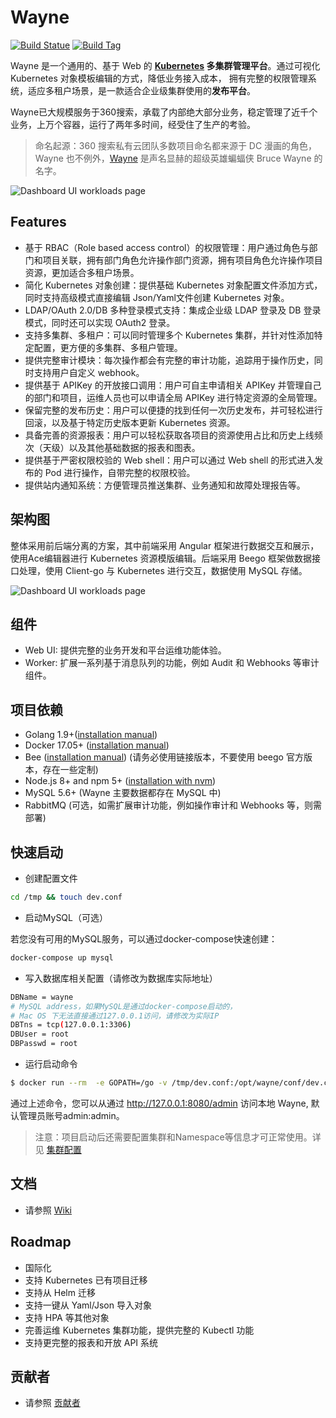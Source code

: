 # Wayne

[![Build Statue](https://travis-ci.org/Qihoo360/wayne.svg?branch=master)](https://travis-ci.org/Qihoo360/wayne)
[![Build Tag](https://img.shields.io/github/tag/Qihoo360/wayne.svg)](https://github.com/Qihoo360/wayne/releases)

Wayne 是一个通用的、基于 Web 的 **[Kubernetes](https://kubernetes.io)  多集群管理平台**。通过可视化 Kubernetes 对象模板编辑的方式，降低业务接入成本，
拥有完整的权限管理系统，适应多租户场景，是一款适合企业级集群使用的**发布平台**。

Wayne已大规模服务于360搜索，承载了内部绝大部分业务，稳定管理了近千个业务，上万个容器，运行了两年多时间，经受住了生产的考验。

> 命名起源：360 搜索私有云团队多数项目命名都来源于 DC 漫画的角色，Wayne 也不例外，[Wayne](https://en.wikipedia.org/wiki/Batman#Bruce_Wayne) 是声名显赫的超级英雄蝙蝠侠 Bruce Wayne 的名字。

![Dashboard UI workloads page](https://raw.githubusercontent.com/wiki/Qihoo360/wayne/image/dashboard-ui.png)

## Features

- 基于 RBAC（Role based access control）的权限管理：用户通过角色与部门和项目关联，拥有部门角色允许操作部门资源，拥有项目角色允许操作项目资源，更加适合多租户场景。
- 简化 Kubernetes 对象创建：提供基础 Kubernetes 对象配置文件添加方式，同时支持高级模式直接编辑 Json/Yaml文件创建 Kubernetes 对象。
- LDAP/OAuth 2.0/DB 多种登录模式支持：集成企业级 LDAP 登录及 DB 登录模式，同时还可以实现 OAuth2 登录。
- 支持多集群、多租户：可以同时管理多个 Kubernetes 集群，并针对性添加特定配置，更方便的多集群、多租户管理。
- 提供完整审计模块：每次操作都会有完整的审计功能，追踪用于操作历史，同时支持用户自定义 webhook。
- 提供基于 APIKey 的开放接口调用：用户可自主申请相关 APIKey 并管理自己的部门和项目，运维人员也可以申请全局 APIKey 进行特定资源的全局管理。
- 保留完整的发布历史：用户可以便捷的找到任何一次历史发布，并可轻松进行回滚，以及基于特定历史版本更新 Kubernetes 资源。
- 具备完善的资源报表：用户可以轻松获取各项目的资源使用占比和历史上线频次（天级）以及其他基础数据的报表和图表。
- 提供基于严密权限校验的 Web shell：用户可以通过 Web shell 的形式进入发布的 Pod 进行操作，自带完整的权限校验。 
- 提供站内通知系统：方便管理员推送集群、业务通知和故障处理报告等。

## 架构图

整体采用前后端分离的方案，其中前端采用 Angular 框架进行数据交互和展示，使用Ace编辑器进行 Kubernetes 资源模版编辑。后端采用 Beego 框架做数据接口处理，使用 Client-go 与 Kubernetes 进行交互，数据使用 MySQL 存储。

![Dashboard UI workloads page](https://raw.githubusercontent.com/wiki/Qihoo360/wayne/image/architecture.png)

## 组件

- Web UI: 提供完整的业务开发和平台运维功能体验。
- Worker: 扩展一系列基于消息队列的功能，例如 Audit 和 Webhooks 等审计组件。

## 项目依赖

- Golang 1.9+([installation manual](https://golang.org/dl/))
- Docker 17.05+ ([installation manual](https://docs.docker.com/install))
- Bee  ([installation manual](https://github.com/wilhelmguo/bee)) (请务必使用链接版本，不要使用 beego 官方版本，存在一些定制)
- Node.js 8+ and npm 5+ ([installation with nvm](https://github.com/creationix/nvm#usage))
- MySQL 5.6+  (Wayne 主要数据都存在 MySQL 中)
- RabbitMQ (可选，如需扩展审计功能，例如操作审计和 Webhooks 等，则需部署)

## 快速启动

- 创建配置文件

```bash
cd /tmp && touch dev.conf
```

- 启动MySQL（可选）

若您没有可用的MySQL服务，可以通过docker-compose快速创建：

```bash
docker-compose up mysql
```

- 写入数据库相关配置（请修改为数据库实际地址）

```bash
DBName = wayne
# MySQL address，如果MySQL是通过docker-compose启动的，
# Mac OS 下无法直接通过127.0.0.1访问，请修改为实际IP 
DBTns = tcp(127.0.0.1:3306)
DBUser = root
DBPasswd = root
```

- 运行启动命令

```bash
$ docker run --rm  -e GOPATH=/go -v /tmp/dev.conf:/opt/wayne/conf/dev.conf -p 8080:8080 360cloud/wayne /opt/wayne/backend apiserver
```

通过上述命令，您可以从通过 http://127.0.0.1:8080/admin 访问本地 Wayne, 默认管理员账号admin:admin。

> 注意：项目启动后还需要配置集群和Namespace等信息才可正常使用。详见 [集群配置](https://github.com/Qihoo360/wayne/wiki/Wayne-admin-cluster)


## 文档

- 请参照 [Wiki](https://github.com/Qihoo360/wayne/wiki)

## Roadmap

- 国际化
- 支持 Kubernetes 已有项目迁移
- 支持从 Helm 迁移
- 支持一键从 Yaml/Json 导入对象
- 支持 HPA 等其他对象
- 完善运维 Kubernetes 集群功能，提供完整的 Kubectl 功能
- 支持更完整的报表和开放 API 系统

## 贡献者

- 请参照 [贡献者](https://github.com/Qihoo360/wayne/wiki/contributors)
